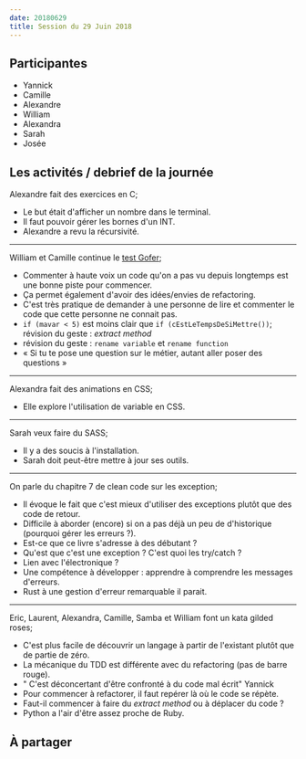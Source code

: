 ```yaml
---
date: 20180629
title: Session du 29 Juin 2018
---
```


## Participantes

- Yannick
- Camille
- Alexandre
- William
- Alexandra
- Sarah
- Josée

## Les activités / debrief de la journée


Alexandre fait des exercices en C;

- Le but était d'afficher un nombre dans le terminal.
- Il faut pouvoir gérer les bornes d'un INT.
- Alexandre a revu la récursivité.


---

William et Camille continue le [test Gofer](https://github.com/Rookie-Club/TestGofer);

- Commenter à haute voix un code qu'on a pas vu depuis longtemps est une bonne piste pour commencer.
- Ça permet également d'avoir des idées/envies de refactoring.
- C'est très pratique de demander à une personne de lire et commenter le code que cette personne ne connait pas.
- `if (mavar < 5)` est moins clair que `if (cEstLeTempsDeSiMettre())`; révision du geste : _extract method_
- révision du geste : `rename variable` et `rename function`
- « Si tu te pose une question sur le métier, autant aller poser des questions »


---

Alexandra fait des animations en CSS;

- Elle explore l'utilisation de variable en CSS.


---

Sarah veux faire du SASS;

- Il y a des soucis à l'installation.
- Sarah doit peut-être mettre à jour ses outils.


---

On parle du chapitre 7 de clean code sur les exception;

- Il évoque le fait que c'est mieux d'utiliser des exceptions plutôt que des code de retour.
- Difficile à aborder (encore) si on a pas déjà un peu de d'historique (pourquoi gérer les erreurs ?).
- Est-ce que ce livre s'adresse à des débutant ?
- Qu'est que c'est une exception ? C'est quoi les try/catch ?
- Lien avec l'électronique ?
- Une compétence à développer : apprendre à comprendre les messages d'erreurs.
- Rust à une gestion d'erreur remarquable il parait.

---

Eric, Laurent, Alexandra, Camille, Samba et William font un kata gilded roses;

- C'est plus facile de découvrir un langage à partir de l'existant plutôt que de partie de zéro.
- La mécanique du TDD est différente avec du refactoring (pas de barre rouge).
- " C'est déconcertant d'être confronté à du code mal écrit" Yannick
- Pour commencer à refactorer, il faut repérer là où le code se répète.
- Faut-il commencer à faire du _extract method_ ou à déplacer du code ?
- Python a l'air d'être assez proche de Ruby.

## À partager
